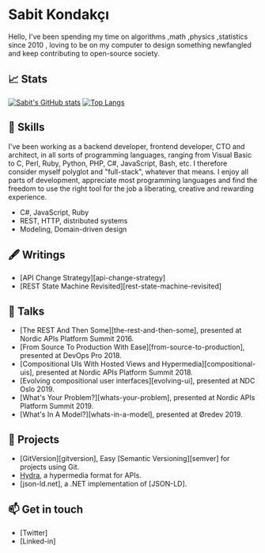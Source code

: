 # Sabit Kondakçı

Hello, I've been spending my time on algorithms ,math ,physics ,statistics since 2010 , loving to be on my computer to design something newfangled and keep contributing to open-source society. 

## 📈 Stats

[![Sabit's GitHub stats](https://github-readme-stats.vercel.app/api?username=SabitKondakci&show_icons=true&theme=dark)](https://github.com/SabitKondakci/readme-stats)
[![Top Langs](https://github-readme-stats.vercel.app/api/top-langs/?username=SabitKondakci)](https://github.com/SabitKondakci/readme-stats)

## 🌱 Skills

I've been working as a backend developer, frontend developer, CTO and architect,
in all sorts of programming languages, ranging from Visual Basic to C, Perl,
Ruby, Python, PHP, C#, JavaScript, Bash, etc. I therefore consider myself
polyglot and "full-stack", whatever that means. I enjoy all parts of
development, appreciate most programming languages and find the freedom to use
the right tool for the job a liberating, creative and rewarding experience.

* C#, JavaScript, Ruby
* REST, HTTP, distributed systems
* Modeling, Domain-driven design

## 🖋 Writings

* [API Change Strategy][api-change-strategy]
* [REST State Machine Revisited][rest-state-machine-revisited]

## 💬 Talks

* [The REST And Then Some][the-rest-and-then-some], presented at Nordic
  APIs Platform Summit 2016.
* [From Source To Production With Ease][from-source-to-production], presented
  at DevOps Pro 2018.
* [Compositional UIs With Hosted Views and Hypermedia][compositional-uis],
  presented at Nordic APIs Platform Summit 2018.
* [Evolving compositional user interfaces][evolving-ui],
  presented at NDC Oslo 2019.
* [What's Your Problem?][whats-your-problem], presented at Nordic APIs
  Platform Summit 2019.
* [What's In A Model?][whats-in-a-model], presented at Øredev 2019.

## 🔭 Projects

* [GitVersion][gitversion], Easy [Semantic Versioning][semver] for projects
  using Git.
* [Hydra], a hypermedia format for APIs.
* [json-ld.net], a .NET implementation of [JSON-LD].

## 📫 Get in touch

* [Twitter]
* [Linked-in]


[hydra]: https://www.hydra-cg.com/

